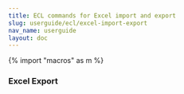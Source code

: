 ```yaml
---
title: ECL commands for Excel import and export 
slug: userguide/ecl/excel-import-export
nav_name: userguide
layout: doc
---
```

{% import "macros" as m %}

<h3>Excel Export</h3>